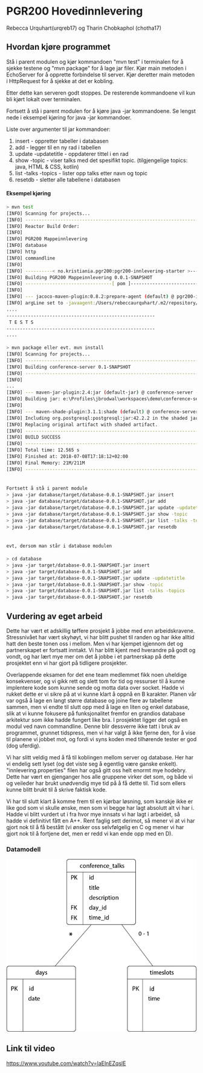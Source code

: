 # PGR200 Hovedinnlevering

Rebecca Urquhart(urqreb17) og Tharin Chobkaphol (chotha17)


## Hvordan kjøre programmet

Stå i parent modulen og kjør kommandoen "mvn test" i terminalen for å sjekke testene og "mvn package" for å lage jar filer.
Kjør main metoden i EchoServer for å opprette forbindelse til server. Kjør deretter main metoden i HttpRequest for å sjekke at det er kobling.

Etter dette kan serveren godt stoppes. De resterende kommandoene vil kun bli kjørt lokalt over terminalen.

Fortsett å stå i parent modulen for å kjøre java -jar kommandoene. Se lengst nede i eksempel kjøring for java -jar kommandoer.

Liste over argumenter til jar kommandoer:
1. insert  - oppretter tabeller i databasen
2. add  - legger til en ny rad i tabellen
3. update -updatetitle  - oppdaterer tittel i en rad
4. show -topic  - viser talks med det spesifikt topic. (tilgjengelige topics: java, HTML & CSS, kotlin)
5. list -talks -topics   - lister opp talks etter navn og topic
6. resetdb  - sletter alle tabellene i databasen


#### Eksempel kjøring

```bash
> mvn test
[INFO] Scanning for projects...
[INFO] ------------------------------------------------------------------------
[INFO] Reactor Build Order:
[INFO] 
[INFO] PGR200 Mappeinnlevering                                            [pom]
[INFO] database                                                           [jar]
[INFO] http                                                               [jar]
[INFO] commandline                                                        [jar]
[INFO] 
[INFO] ----------< no.kristiania.pgr200:pgr200-innlevering-starter >-----------
[INFO] Building PGR200 Mappeinnlevering 0.0.1-SNAPSHOT                    [1/4]
[INFO] --------------------------------[ pom ]---------------------------------
[INFO] 
[INFO] --- jacoco-maven-plugin:0.8.2:prepare-agent (default) @ pgr200-innlevering-starter ---
[INFO] argLine set to -javaagent:/Users/rebeccaurquhart/.m2/repository/org/jacoco/org.jacoco.agent/0.8.2/org.jacoco.agent-0.8.2-runtime.jar=destfile=/Users/rebeccaurquhart/Desktop/pgr200-eksamen-beccarella/target/jacoco.exec
....
-------------------------------------------------------
 T E S T S
-------------------------------------------------------
....

> mvn package eller evt. mvn install
[INFO] Scanning for projects...
[INFO] ------------------------------------------------------------------------
[INFO] Building conference-server 0.1-SNAPSHOT
[INFO] ------------------------------------------------------------------------
[INFO]
...
[INFO] --- maven-jar-plugin:2.4:jar (default-jar) @ conference-server ---
[INFO] Building jar: e:\Profiles\jbrodwal\workspaces\demo\conference-server\target/conference-server-0.1-SNAPSHOT.jar
[INFO]
[INFO] --- maven-shade-plugin:3.1.1:shade (default) @ conference-server ---
[INFO] Including org.postgresql:postgresql:jar:42.2.2 in the shaded jar.
[INFO] Replacing original artifact with shaded artifact.
[INFO] ------------------------------------------------------------------------
[INFO] BUILD SUCCESS
[INFO] ------------------------------------------------------------------------
[INFO] Total time: 12.565 s
[INFO] Finished at: 2018-07-08T17:18:12+02:00
[INFO] Final Memory: 21M/211M
[INFO] ------------------------------------------------------------------------


Fortsett å stå i parent module 
> java -jar database/target/database-0.0.1-SNAPSHOT.jar insert 
> java -jar database/target/database-0.0.1-SNAPSHOT.jar add
> java -jar database/target/database-0.0.1-SNAPSHOT.jar update -updatetitle
> java -jar database/target/database-0.0.1-SNAPSHOT.jar show -topic
> java -jar database/target/database-0.0.1-SNAPSHOT.jar list -talks -topics
> java -jar database/target/database-0.0.1-SNAPSHOT.jar resetdb


evt, dersom man står i database modulen

> cd database
> java -jar target/database-0.0.1-SNAPSHOT.jar insert 
> java -jar target/database-0.0.1-SNAPSHOT.jar add
> java -jar target/database-0.0.1-SNAPSHOT.jar update -updatetitle
> java -jar target/database-0.0.1-SNAPSHOT.jar show -topic
> java -jar target/database-0.0.1-SNAPSHOT.jar list -talks -topics
> java -jar target/database-0.0.1-SNAPSHOT.jar resetdb
```


## Vurdering av eget arbeid

Dette har vært et adskillig tøffere prosjekt å jobbe med enn arbeidskravene. Stressnivået har vært skyhøyt, vi har blitt pushet til randen og har ikke alltid hatt den beste tonen oss i mellom. Men vi har kjempet igjennom det og partnerskapet er fortsatt inntakt. Vi har blitt kjent med hverandre på godt og vondt, og har lært mye mer om det å jobbe i et partnerskap på dette prosjektet enn vi har gjort på tidligere prosjekter. 

Overlappende eksamen for det ene team medlemmet fikk noen uheldige konsekvenser, og vi gikk rett og slett tom for tid og ressurser til å kunne implentere kode som kunne sende og motta data over socket. Hadde vi rukket dette er vi sikre på at vi kunne klart å oppnå en B karakter.
Planen vår var også å lage en langt større database og joine flere av tabellene sammen, men vi endte til slutt opp med å lage en liten og enkel database, slik at vi kunne fokusere på funksjonalitet fremfor en grandios database arkitektur som ikke hadde fungert like bra.
I prosjektet ligger det også en modul ved navn commandline. Denne blir dessverre ikke tatt i bruk av programmet, grunnet tidspress, men vi har valgt å ikke fjerne den, for å vise til planene vi jobbet mot, og fordi vi syns koden med tilhørende tester er god (dog uferdig).

Vi har slitt veldig med å få til koblingen mellom server og database. Her har vi endelig sett lyset (og det viste seg å egentlig være ganske enkelt). "innlevering.properties" filen har også gitt oss helt enormt mye hodebry. Dette har vært en gjenganger hos alle gruppene virker det som, og både vi og veileder har brukt unødvendig mye tid på å få dette til. Tid som ellers kunne blitt brukt til å skrive faktisk kode.

Vi har til slutt klart å komme frem til en kjørbar løsning, som kanskje ikke er like god som vi skulle ønske, men som vi begge har lagt absolutt alt vi har i. Hadde vi blitt vurdert ut i fra hvor mye innsats vi har lagt i arbeidet, så hadde vi definitivt fått en A++. Rent faglig sett derimot, så mener vi at vi har gjort nok til å få bestått (vi ønsker oss selvfølgelig en C og mener vi har gjort nok til å fortjene det, men er redd vi kan ende opp med en D).



### Datamodell

![Datamodell](doc/datamodell.png)

## Link til video

https://www.youtube.com/watch?v=laElnEZqslE

